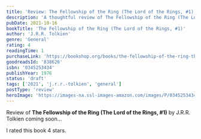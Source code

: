 ```yaml
---
title: 'Review: The Fellowship of the Ring (The Lord of the Rings, #1)'
description: 'A thoughtful review of The Fellowship of the Ring (The Lord of the Rings, #1) by J.R.R. Tolkien'
pubDate: 2021-10-16
bookTitle: 'The Fellowship of the Ring (The Lord of the Rings, #1)'
author: 'J.R.R. Tolkien'
genre: 'General'
rating: 4
readingTime: 1
purchaseLink: 'https://bookshop.org/books/the-fellowship-of-the-ring-the-lord-of-the-rings-1/9780345253439'
goodreadsId: '838626'
isbn: '0345253434'
publishYear: 1976
status: 'draft'
tags: ['2021', 'j.r.r.-tolkien', 'general']
postType: 'review'
heroImage: 'https://images-na.ssl-images-amazon.com/images/P/0345253434.01.L.jpg'
---
```


Review of **The Fellowship of the Ring (The Lord of the Rings, #1)** by J.R.R. Tolkien coming soon...

I rated this book 4 stars.
